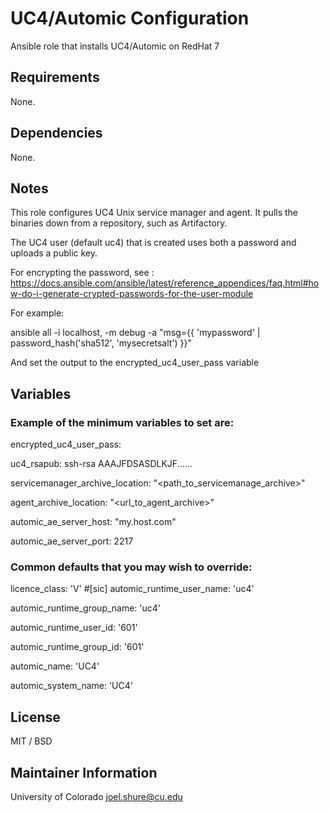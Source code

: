 # UC4/Automic Configuration 

Ansible role that installs UC4/Automic on RedHat 7

## Requirements

None.


## Dependencies

None.

## Notes

This role configures UC4 Unix service manager and agent.  It pulls the binaries down from a repository, such as Artifactory.

The UC4 user (default uc4) that is created uses both a password and uploads a public key.

For encrypting the password, see : https://docs.ansible.com/ansible/latest/reference_appendices/faq.html#how-do-i-generate-crypted-passwords-for-the-user-module

For example:

ansible all -i localhost, -m debug -a "msg={{ 'mypassword' | password_hash('sha512', 'mysecretsalt') }}"

And set the output to the encrypted_uc4_user_pass variable


## Variables

### Example of the minimum variables to set are:

encrypted_uc4_user_pass: <encrypted password>
  
uc4_rsapub: ssh-rsa AAAJFDSASDLKJF......

servicemanager_archive_location: "<path_to_servicemanage_archive>"

agent_archive_location: "<url_to_agent_archive>"

automic_ae_server_host:	"my.host.com"

automic_ae_server_port:	2217

### Common defaults that you may wish to override:

  licence_class: 'V' #[sic]
  automic_runtime_user_name: 'uc4'

  automic_runtime_group_name: 'uc4'

  automic_runtime_user_id: '601'

  automic_runtime_group_id: '601'

  automic_name: 'UC4'

  automic_system_name: 'UC4'

## License

MIT / BSD

## Maintainer Information
University of Colorado
joel.shure@cu.edu




